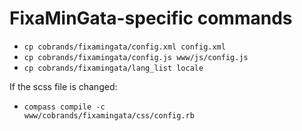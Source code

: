 # FixaMinGata-specific commands

- <code>cp cobrands/fixamingata/config.xml config.xml</code>
- <code>cp cobrands/fixamingata/config.js www/js/config.js</code>
- <code>cp cobrands/fixamingata/lang_list locale</code>

If the scss file is changed:
- <code>compass compile -c www/cobrands/fixamingata/css/config.rb</code>
